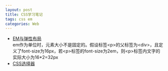 ```yaml
---
layout: post
title: CSS学习笔记
tags: css em
categories: Web
---
```

- [EM与弹性布局](http://www.w3cplus.com/css/px-to-em)  
em作为单位时，元素大小不是固定的。假设标签&lt;p>的父标签为&lt;div>，且定义了font-size为16px，若&lt;p>标签的font-size为2em，则&lt;p>标签内文字的实际大小为16\*2=32px  
- [CSS选择器](http://www.w3school.com.cn/cssref/css_selectors.asp)  